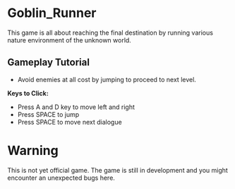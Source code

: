 # Goblin_Runner
This game is all about reaching the final destination by running various nature environment of the unknown world.

## Gameplay Tutorial
- Avoid enemies at all cost by jumping to proceed to next level.

**Keys to Click:**
- Press A and D key to move left and right
- Press SPACE to jump
- Press SPACE to move next dialogue

# Warning
This is not yet official game. The game is still in development and you might encounter an unexpected bugs here.

